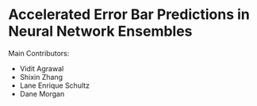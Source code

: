 # Accelerated Error Bar Predictions in Neural Network Ensembles
Main Contributors:
- Vidit Agrawal
- Shixin Zhang
- Lane Enrique Schultz
- Dane Morgan

